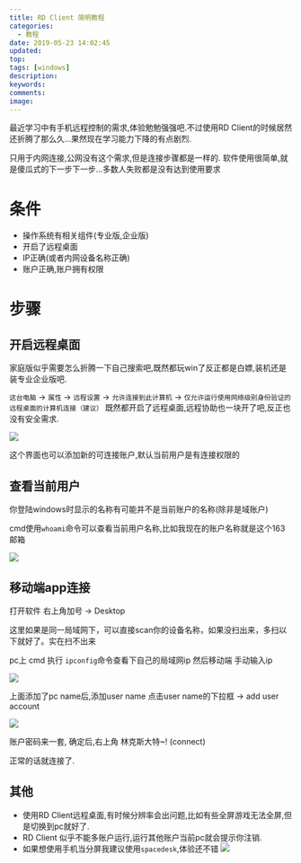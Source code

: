 ```yaml
---
title: RD Client 简明教程
categories:
  - 教程
date: 2019-05-23 14:02:45
updated:
top:
tags: [windows]
description:
keywords:
comments:
image:
---
```

最近学习中有手机远程控制的需求,体验勉勉强强吧.不过使用RD Client的时候居然还折腾了那么久...果然现在学习能力下降的有点剧烈.
<!--more-->

只用于内网连接,公网没有这个需求,但是连接步骤都是一样的.
软件使用很简单,就是傻瓜式的下一步下一步...多数人失败都是没有达到使用要求

# 条件

- 操作系统有相关组件(专业版,企业版)
- 开启了远程桌面
- IP正确(或者内网设备名称正确)
- 账户正确,账户拥有权限

# 步骤

## 开启远程桌面
家庭版似乎需要怎么折腾一下自己搜索吧,既然都玩win了反正都是白嫖,装机还是装专业企业版吧.

`这台电脑` -> `属性` -> `远程设置` -> `允许连接到此计算机` -> `仅允许运行使用网络级别身份验证的远程桌面的计算机连接（建议）`
既然都开启了远程桌面,远程协助也一块开了吧,反正也没有安全需求.

![](https://e1sewhere.github.io/images/170.png)

这个界面也可以添加新的可连接账户,默认当前用户是有连接权限的


## 查看当前用户

你登陆windows时显示的名称有可能并不是当前账户的名称(除非是域账户)

cmd使用`whoami`命令可以查看当前用户名称,比如我现在的账户名称就是这个163邮箱

![](https://e1sewhere.github.io/images/172.png)

## 移动端app连接
打开软件
右上角加号 -> Desktop

这里如果是同一局域网下，可以直接scan你的设备名称，如果没扫出来，多扫以下就好了。实在扫不出来

pc上 cmd 执行 `ipconfig`命令查看下自己的局域网ip 然后移动端 手动输入ip

![](https://e1sewhere.github.io/images/desktopscan.png)

上面添加了pc name后,添加user name  点击user name的下拉框 -> add user account

![](https://e1sewhere.github.io/images/addcount.png)

账户密码来一套, 确定后,右上角 林克斯大特~! (connect)

正常的话就连接了.

## 其他

- 使用RD Client远程桌面,有时候分辨率会出问题,比如有些全屏游戏无法全屏,但是切换到pc就好了.
- RD Client 似乎不能多账户运行,运行其他账户当前pc就会提示你注销.
- 如果想使用手机当分屏我建议使用`spacedesk`,体验还不错
![](https://e1sewhere.github.io/images/173.png)
